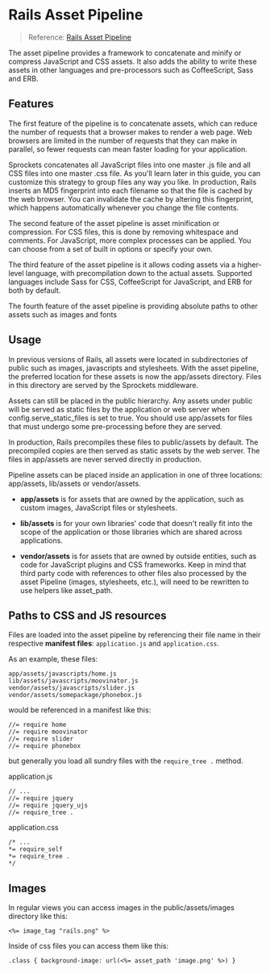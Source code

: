# Rails Asset Pipeline

> Reference: [Rails Asset Pipeline](http://guides.rubyonrails.org/asset_pipeline.html)

The asset pipeline provides a framework to concatenate and minify or compress JavaScript and CSS assets. It also adds the ability to write these assets in other languages and pre-processors such as CoffeeScript, Sass and ERB.

## Features
The first feature of the pipeline is to concatenate assets, which can reduce the number of requests that a browser makes to render a web page. Web browsers are limited in the number of requests that they can make in parallel, so fewer requests can mean faster loading for your application.

Sprockets concatenates all JavaScript files into one master .js file and all CSS files into one master .css file. As you'll learn later in this guide, you can customize this strategy to group files any way you like. In production, Rails inserts an MD5 fingerprint into each filename so that the file is cached by the web browser. You can invalidate the cache by altering this fingerprint, which happens automatically whenever you change the file contents.

The second feature of the asset pipeline is asset minification or compression. For CSS files, this is done by removing whitespace and comments. For JavaScript, more complex processes can be applied. You can choose from a set of built in options or specify your own.

The third feature of the asset pipeline is it allows coding assets via a higher-level language, with precompilation down to the actual assets. Supported languages include Sass for CSS, CoffeeScript for JavaScript, and ERB for both by default.

The fourth feature of the asset pipeline is providing absolute paths to other assets such as images and fonts

## Usage

In previous versions of Rails, all assets were located in subdirectories of public such as images, javascripts and stylesheets. With the asset pipeline, the preferred location for these assets is now the app/assets directory. Files in this directory are served by the Sprockets middleware.

Assets can still be placed in the public hierarchy. Any assets under public will be served as static files by the application or web server when config.serve_static_files is set to true. You should use app/assets for files that must undergo some pre-processing before they are served.

In production, Rails precompiles these files to public/assets by default. The precompiled copies are then served as static assets by the web server. The files in app/assets are never served directly in production.

Pipeline assets can be placed inside an application in one of three locations: app/assets, lib/assets or vendor/assets.

* **app/assets** is for assets that are owned by the application, such as custom images, JavaScript files or stylesheets.

* **lib/assets** is for your own libraries' code that doesn't really fit into the scope of the application or those libraries which are shared across applications.

* **vendor/assets** is for assets that are owned by outside entities, such as code for JavaScript plugins and CSS frameworks. Keep in mind that third party code with references to other files also processed by the asset Pipeline (images, stylesheets, etc.), will need to be rewritten to use helpers like asset_path.

## Paths to CSS and JS resources

Files are loaded into the asset pipeline by referencing their file name in their respective **manifest files**: `application.js` and `application.css`.

As an example, these files:

    app/assets/javascripts/home.js
    lib/assets/javascripts/moovinator.js
    vendor/assets/javascripts/slider.js
    vendor/assets/somepackage/phonebox.js

would be referenced in a manifest like this:

    //= require home
    //= require moovinator
    //= require slider
    //= require phonebox

but generally you load all sundry files with the `require_tree .` method.

application.js

    // ...
    //= require jquery
    //= require jquery_ujs
    //= require_tree .

application.css

    /* ...
    *= require_self
    *= require_tree .
    */

## Images

In regular views you can access images in the public/assets/images directory like this:

    <%= image_tag "rails.png" %>

Inside of css files you can access them like this:

    .class { background-image: url(<%= asset_path 'image.png' %>) }
